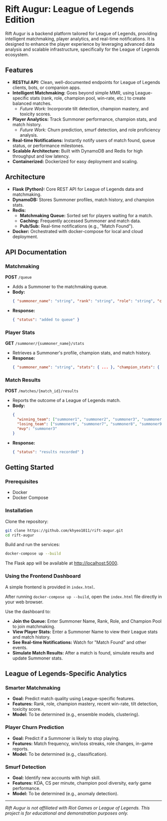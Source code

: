 # Rift Augur: League of Legends Edition

Rift Augur is a backend platform tailored for League of Legends, providing intelligent matchmaking, player analytics, and real-time notifications. It is designed to enhance the player experience by leveraging advanced data analysis and scalable infrastructure, specifically for the League of Legends ecosystem.

## Features

- **RESTful API:** Clean, well-documented endpoints for League of Legends clients, bots, or companion apps.
- **Intelligent Matchmaking:** Goes beyond simple MMR, using League-specific stats (rank, role, champion pool, win-rate, etc.) to create balanced matches.
  - *Future Work:* Incorporate tilt detection, champion mastery, and toxicity scores.
- **Player Analytics:** Track Summoner performance, champion stats, and match history.
  - *Future Work:* Churn prediction, smurf detection, and role proficiency analysis.
- **Real-time Notifications:** Instantly notify users of match found, queue status, or performance milestones.
- **Scalable Architecture:** Built with DynamoDB and Redis for high throughput and low latency.
- **Containerized:** Dockerized for easy deployment and scaling.

## Architecture

- **Flask (Python):** Core REST API for League of Legends data and matchmaking.
- **DynamoDB:** Stores Summoner profiles, match history, and champion stats.
- **Redis:** 
  - **Matchmaking Queue:** Sorted set for players waiting for a match.
  - **Caching:** Frequently accessed Summoner and match data.
  - **Pub/Sub:** Real-time notifications (e.g., "Match Found").
- **Docker:** Orchestrated with docker-compose for local and cloud deployment.

## API Documentation

### Matchmaking

**POST** `/queue`

- Adds a Summoner to the matchmaking queue.
- **Body:**
  ```json
  { "summoner_name": "string", "rank": "string", "role": "string", "champion_pool": ["Ahri", "Lee Sin"], "mmr": integer }
  ```
- **Response:**
  ```json
  { "status": "added to queue" }
  ```

### Player Stats

**GET** `/summoner/{summoner_name}/stats`

- Retrieves a Summoner's profile, champion stats, and match history.
- **Response:**
  ```json
  { "summoner_name": "string", "stats": { ... }, "champion_stats": { ... }, "recent_matches": [ ... ] }
  ```

### Match Results

**POST** `/matches/{match_id}/results`

- Reports the outcome of a League of Legends match.
- **Body:**
  ```json
  {
    "winning_team": ["summoner1", "summoner2", "summoner3", "summoner4", "summoner5"],
    "losing_team": ["summoner6", "summoner7", "summoner8", "summoner9", "summoner10"],
    "mvp": "summoner3"
  }
  ```
- **Response:**
  ```json
  { "status": "results recorded" }
  ```

## Getting Started

### Prerequisites

- Docker
- Docker Compose

### Installation

Clone the repository:

```sh
git clone https://github.com/khyeo1011/rift-augur.git
cd rift-augur
```

Build and run the services:

```sh
docker-compose up --build
```

The Flask app will be available at [http://localhost:5000](http://localhost:5000).

### Using the Frontend Dashboard

A simple frontend is provided in `index.html`.

After running `docker-compose up --build`, open the `index.html` file directly in your web browser.

Use the dashboard to:

- **Join the Queue:** Enter Summoner Name, Rank, Role, and Champion Pool to join matchmaking.
- **View Player Stats:** Enter a Summoner Name to view their League stats and match history.
- **See Real-time Notifications:** Watch for "Match Found" and other events.
- **Simulate Match Results:** After a match is found, simulate results and update Summoner stats.

## League of Legends-Specific Analytics

### Smarter Matchmaking

- **Goal:** Predict match quality using League-specific features.
- **Features:** Rank, role, champion mastery, recent win-rate, tilt detection, toxicity score.
- **Model:** To be determined (e.g., ensemble models, clustering).

### Player Churn Prediction

- **Goal:** Predict if a Summoner is likely to stop playing.
- **Features:** Match frequency, win/loss streaks, role changes, in-game reports.
- **Model:** To be determined (e.g., classification).

### Smurf Detection

- **Goal:** Identify new accounts with high skill.
- **Features:** KDA, CS per minute, champion pool diversity, early game performance.
- **Model:** To be determined (e.g., anomaly detection).

---

*Rift Augur is not affiliated with Riot Games or League of Legends. This project is for educational and demonstration purposes only.*